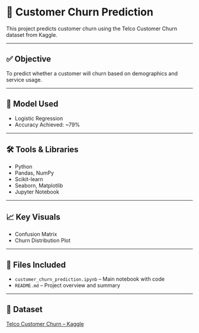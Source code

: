 # 🧠 Customer Churn Prediction

This project predicts customer churn using the Telco Customer Churn dataset from Kaggle.

---

## ✅ Objective
To predict whether a customer will churn based on demographics and service usage.

---

## 🧠 Model Used
- Logistic Regression
- Accuracy Achieved: ~79%

---

## 🛠️ Tools & Libraries
- Python
- Pandas, NumPy
- Scikit-learn
- Seaborn, Matplotlib
- Jupyter Notebook

---

## 📈 Key Visuals
- Confusion Matrix
- Churn Distribution Plot

---

## 📂 Files Included
- `customer_churn_prediction.ipynb` – Main notebook with code
- `README.md` – Project overview and summary

---

## 🔗 Dataset
[Telco Customer Churn – Kaggle](https://www.kaggle.com/datasets/blastchar/telco-customer-churn)
